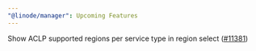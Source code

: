 ```yaml
---
"@linode/manager": Upcoming Features
---
```


Show ACLP supported regions per service type in region select ([#11381](https://github.com/linode/manager/pull/11381))

